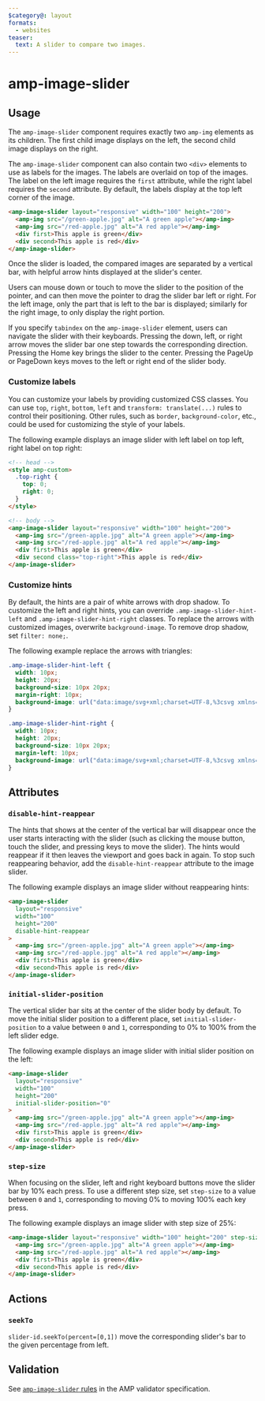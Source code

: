 ```yaml
---
$category@: layout
formats:
  - websites
teaser:
  text: A slider to compare two images.
---
```


# amp-image-slider

## Usage

The `amp-image-slider` component requires exactly two `amp-img` elements as its
children. The first child image displays on the left, the second child image
displays on the right.

The `amp-image-slider` component can also contain two `<div>` elements to use as
labels for the images. The labels are overlaid on top of the images. The label
on the left image requires the `first` attribute, while the right label requires
the `second` attribute. By default, the labels display at the top left corner of
the image.

```html
<amp-image-slider layout="responsive" width="100" height="200">
  <amp-img src="/green-apple.jpg" alt="A green apple"></amp-img>
  <amp-img src="/red-apple.jpg" alt="A red apple"></amp-img>
  <div first>This apple is green</div>
  <div second>This apple is red</div>
</amp-image-slider>
```

Once the slider is loaded, the compared images are separated by a vertical bar,
with helpful arrow hints displayed at the slider's center.

Users can mouse down or touch to move the slider to the position of the pointer,
and can then move the pointer to drag the slider bar left or right. For the left
image, only the part that is left to the bar is displayed; similarly for the
right image, to only display the right portion.

If you specify `tabindex` on the `amp-image-slider` element, users can navigate
the slider with their keyboards. Pressing the down, left, or right arrow moves
the slider bar one step towards the corresponding direction. Pressing the Home
key brings the slider to the center. Pressing the PageUp or PageDown keys moves
to the left or right end of the slider body.

### Customize labels

You can customize your labels by providing customized CSS classes. You can use
`top`, `right`, `bottom`, `left` and `transform: translate(...)` rules to
control their positioning. Other rules, such as `border`, `background-color`,
etc., could be used for customizing the style of your labels.

The following example displays an image slider with left label on top left,
right label on top right:

```html
<!-- head -->
<style amp-custom>
  .top-right {
    top: 0;
    right: 0;
  }
</style>

<!-- body -->
<amp-image-slider layout="responsive" width="100" height="200">
  <amp-img src="/green-apple.jpg" alt="A green apple"></amp-img>
  <amp-img src="/red-apple.jpg" alt="A red apple"></amp-img>
  <div first>This apple is green</div>
  <div second class="top-right">This apple is red</div>
</amp-image-slider>
```

### Customize hints

By default, the hints are a pair of white arrows with drop shadow. To customize
the left and right hints, you can override `.amp-image-slider-hint-left` and
`.amp-image-slider-hint-right` classes. To replace the arrows with customized
images, overwrite `background-image`. To remove drop shadow, set
`filter: none;`.

The following example replace the arrows with triangles:

```css
.amp-image-slider-hint-left {
  width: 10px;
  height: 20px;
  background-size: 10px 20px;
  margin-right: 10px;
  background-image: url("data:image/svg+xml;charset=UTF-8,%3csvg xmlns='http://www.w3.org/2000/svg' width='10' height='20' viewBox='0 0 10 20'%3e%3cpolygon points='10,0 0,10 10,20' style='fill:white;stroke:black;stroke-width:1' /%3e%3c/svg%3e");
}

.amp-image-slider-hint-right {
  width: 10px;
  height: 20px;
  background-size: 10px 20px;
  margin-left: 10px;
  background-image: url("data:image/svg+xml;charset=UTF-8,%3csvg xmlns='http://www.w3.org/2000/svg' width='10' height='20' viewBox='0 0 10 20'%3e%3cpolygon points='0,0 10,10 0,20' style='fill:white;stroke:black;stroke-width:1' /%3e%3c/svg%3e");
}
```

## Attributes

### `disable-hint-reappear`

The hints that shows at the center of the vertical bar will disappear once the
user starts interacting with the slider (such as clicking the mouse button,
touch the slider, and pressing keys to move the slider). The hints would
reappear if it then leaves the viewport and goes back in again. To stop such
reappearing behavior, add the `disable-hint-reappear` attribute to the image
slider.

The following example displays an image slider without reappearing hints:

```html
<amp-image-slider
  layout="responsive"
  width="100"
  height="200"
  disable-hint-reappear
>
  <amp-img src="/green-apple.jpg" alt="A green apple"></amp-img>
  <amp-img src="/red-apple.jpg" alt="A red apple"></amp-img>
  <div first>This apple is green</div>
  <div second>This apple is red</div>
</amp-image-slider>
```

### `initial-slider-position`

The vertical slider bar sits at the center of the slider body by default. To
move the initial slider position to a different place, set
`initial-slider-position` to a value between `0` and `1`, corresponding to 0% to
100% from the left slider edge.

The following example displays an image slider with initial slider position on
the left:

```html
<amp-image-slider
  layout="responsive"
  width="100"
  height="200"
  initial-slider-position="0"
>
  <amp-img src="/green-apple.jpg" alt="A green apple"></amp-img>
  <amp-img src="/red-apple.jpg" alt="A red apple"></amp-img>
  <div first>This apple is green</div>
  <div second>This apple is red</div>
</amp-image-slider>
```

### `step-size`

When focusing on the slider, left and right keyboard buttons move the slider bar
by 10% each press. To use a different step size, set `step-size` to a value
between `0` and `1`, corresponding to moving 0% to moving 100% each key press.

The following example displays an image slider with step size of 25%:

```html
<amp-image-slider layout="responsive" width="100" height="200" step-size="0.25">
  <amp-img src="/green-apple.jpg" alt="A green apple"></amp-img>
  <amp-img src="/red-apple.jpg" alt="A red apple"></amp-img>
  <div first>This apple is green</div>
  <div second>This apple is red</div>
</amp-image-slider>
```

## Actions

### `seekTo`

`slider-id.seekTo(percent=[0,1])` move the corresponding slider's bar to the
given percentage from left.

## Validation

See [`amp-image-slider` rules](../validator-amp-image-slider.protoascii)
in the AMP validator specification.
